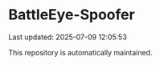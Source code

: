 # BattleEye-Spoofer

Last updated: 2025-07-09 12:05:53

This repository is automatically maintained.
